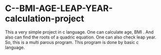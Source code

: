 # C--BMI-AGE-LEAP-YEAR-calculation-project
This a very simple project in c language. One can calculate age, BMI . And also can find the roots of a quadric equation. One can also check leap year. So, this is a multi parous program. This program is done by basic c language.   
